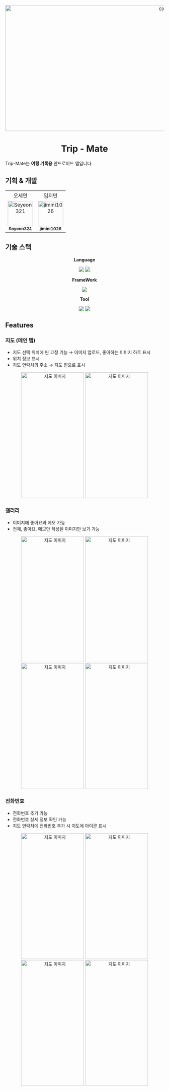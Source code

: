 <div align="center">
  <image src="https://github.com/jimini1026/test1/assets/128363259/5f033ee6-3616-4d61-ade4-122440307a2b" alt="이미지" width=1000 height=400 />  
</div>

# <div align="center">Trip - Mate</div>


Trip-Mate는 **여행 기록용** 안드로이드 앱입니다. 


## 기획 & 개발

<div align="center">
  <table>
  <tr>
    <td align="center">
      오세연
    </td>    
    <td align="center">
      임지민
    </td>
  </tr>
  <tr>
    <td align="center">
      <a href="https://github.com/Seyeon321">
        <img src="https://github.com/Seyeon321.png" width="80" alt="Seyeon321"/>
        <br/>
        <sub><b>Seyeon321</b></sub>
      </a>
      <br/>
    </td>
    <td align="center">
      <a href="https://github.com/jimini1026">
        <img src="https://github.com/jimini1026.png" width="80" alt="jimini1026"/>
        <br/>
        <sub><b>jimini1026</b></sub>
      </a>
      <br/>
    </td>
</table>
</div>


## 기술 스택

<div align="center">
  
**Language**

<img src="https://img.shields.io/badge/javaScript-F7DF1E?style=for-the-badge&logo=javaScript&logoColor=white">
<img src="https://img.shields.io/badge/CSS3-1572B6?style=flat-square&logo=css3&logoColor=white"/>


**FrameWork**

<img src="https://img.shields.io/badge/React Native-61DAFB?style=flat-square&logo=React&logoColor=black"/>


**Tool**

<img src="https://img.shields.io/badge/AndroidStudio-3DDC84?style=for-the-badge&logo=AndroidStudio&logoColor=white">
<img src="https://img.shields.io/badge/Visual Studio Code-007ACC?style=flat-square&logo=Visual Studio Code&logoColor=white"/>

</div>

## Features

### 지도 (메인 탭)
- 지도 선택 위치에 핀 고정 기능 → 이미지 업로드, 좋아하는 이미지 하트 표시
- 위치 정보 표시
- 지도 연락처의 주소 → 지도 핀으로 표시
<div align="center">
  <img src="https://github.com/jimini1026/test1/assets/128363259/db6b9e39-1391-4cba-838c-ff1aec2dcf3b" alt="지도 이미지" width="200" height="400">
  <img src="https://github.com/jimini1026/test1/assets/128363259/5e6312a0-83f1-4188-be84-65fc1da7b267" alt="지도 이미지" width="200" height="400">
</div>

### 갤러리
- 이미지에 좋아요와 메모 가능
- 전체, 좋아요, 메모만 작성된 이미지만 보기 가능
<div align="center">
  <img src="https://github.com/jimini1026/test1/assets/128363259/20490559-1375-43cf-9bd7-c569a1488656" alt="지도 이미지" width="200" height="400">
  <img src="https://github.com/jimini1026/test1/assets/128363259/9e830c08-4486-4727-94b2-de0a85aa2dcf" alt="지도 이미지" width="200" height="400">
  <img src="https://github.com/jimini1026/test1/assets/128363259/ccf051c4-2a48-4d2b-b97e-7a53c0a6335d" alt="지도 이미지" width="200" height="400">
  <img src="https://github.com/jimini1026/test1/assets/128363259/dcbfc6af-8589-4b5f-9b0a-552161f72ef9" alt="지도 이미지" width="200" height="400">
</div>

### 전화번호
- 전화번호 추가 가능
- 전화번호 상세 정보 확인 가능
- 지도 연락처에 전화번호 추가 시 지도에 아이콘 표시
<div align="center">
  <img src="https://github.com/jimini1026/test1/assets/128363259/0e4f80ee-2da9-441f-92ef-a5330aab5a4d" alt="지도 이미지" width="200" height="400">
  <img src="https://github.com/jimini1026/test1/assets/128363259/542c4969-a8ad-4dc2-838d-1f5c6a65d387" alt="지도 이미지" width="200" height="400">
  <img src="https://github.com/jimini1026/test1/assets/128363259/548a4687-7025-494d-8b05-9a1f210613d6" alt="지도 이미지" width="200" height="400">
  <img src="https://github.com/jimini1026/test1/assets/128363259/f40b3e15-12de-4ba3-b1f6-b6f24c83eb98" alt="지도 이미지" width="200" height="400">
</div>
